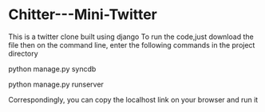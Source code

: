 # Chitter---Mini-Twitter
This is a twitter clone built using django
To run the code,just download the file then on the command line,
enter the following commands in the project directory


python manage.py syncdb 

python manage.py runserver

Correspondingly, you can copy the localhost link on your browser and run it
